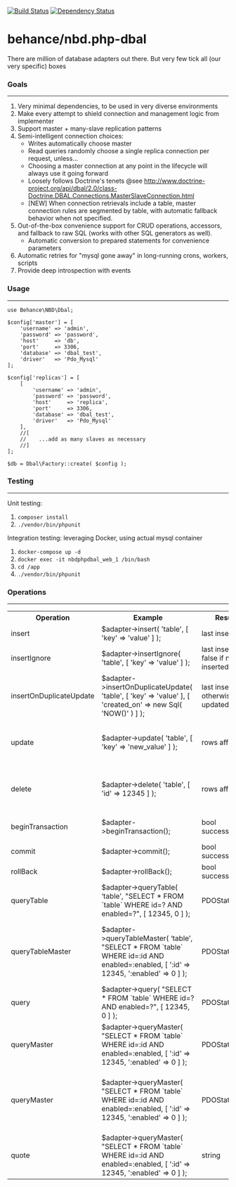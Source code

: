 [![Build Status](https://travis-ci.org/behance/nbd.php-dbal.svg?branch=master)](https://travis-ci.org/behance/nbd.php-dbal)
[![Dependency Status](https://www.versioneye.com/user/projects/55240746971f7847ca0006e0/badge.svg?style=flat)](https://www.versioneye.com/user/projects/55240746971f7847ca0006e0)

# behance/nbd.php-dbal
There are million of database adapters out there. But very few tick all (our very specific) boxes

### Goals
--- 

1. Very minimal dependencies, to be used in very diverse environments
2. Make every attempt to shield connection and management logic from implementer
3. Support master + many-slave replication patterns
4. Semi-intelligent connection choices:
    - Writes automatically choose master
    - Read queries randomly choose a single replica connection per request, unless...
    - Choosing a master connection at any point in the lifecycle will always use it going forward
    - Loosely follows Doctrine's tenets @see http://www.doctrine-project.org/api/dbal/2.0/class-Doctrine.DBAL.Connections.MasterSlaveConnection.html
    - [NEW] When connection retrievals include a table, master connection rules are segmented by table, with automatic fallback behavior when not specified.
5. Out-of-the-box convenience support for CRUD operations, accessors, and fallback to raw SQL (works with other SQL generators as well).
    - Automatic conversion to prepared statements for convenience parameters
7. Automatic retries for "mysql gone away" in long-running crons, workers, scripts
8. Provide deep introspection with events

### Usage
--- 

```
use Behance\NBD\Dbal;

$config['master'] = [
    'username' => 'admin',
    'password' => 'password',
    'host'     => 'db',
    'port'     => 3306,
    'database' => 'dbal_test',
    'driver'   => 'Pdo_Mysql'
];

$config['replicas'] = [
    [
        'username' => 'admin',
        'password' => 'password',
        'host'     => 'replica',
        'port'     => 3306,
        'database' => 'dbal_test',
        'driver'   => 'Pdo_Mysql'
    ],
    //[
    //    ...add as many slaves as necessary
    //]
];

$db = Dbal\Factory::create( $config );
```

### Testing
---   
Unit testing: 
1. `composer install`
2. `./vendor/bin/phpunit`

Integration testing: leveraging Docker, using actual mysql container
1. `docker-compose up -d`
2. `docker exec -it nbdphpdbal_web_1 /bin/bash`
3. `cd /app`
4. `./vendor/bin/phpunit`

### Operations
--- 
<table>

<tr>
<th>Operation</th>
<th>Example</th>
<th>Result</th>
<th>Notes</th>
</tr>

<tr>
<td>insert</td>
<td>$adapter->insert( 'table', [ 'key' => 'value' ] );</td>
<td>last insert ID</td>
<td></td>
</tr>

<tr>
<td>insertIgnore</td>
<td>$adapter->insertIgnore( 'table', [ 'key' => 'value' ] );</td>
<td>last insert ID, false if not inserted</td>
<td></td>
</tr>

<tr>
<td>insertOnDuplicateUpdate</td>
<td>$adapter->insertOnDuplicateUpdate( 'table', [ 'key' => 'value' ], [ 'created_on' => new Sql( 'NOW()' ) ] );</td>
<td>last insert ID, otherwise, 2 if updated</td>
<td>*see WHERE usage</td>
</tr>

<tr>
<td>update</td>
<td>$adapter->update( 'table', [ 'key' => 'new_value' ] );</td>
<td>rows affected</td>
<td>*see WHERE usage, enforces a non-empty WHERE is required</td>
</tr>

<tr>
<td>delete</td>
<td>$adapter->delete( 'table', [ 'id' => 12345 ] );</td>
<td>rows affected</td>
<td>*see WHERE usage, enforces a non-empty WHERE is required</td>
</tr>

<tr>
<td>beginTransaction</td>
<td>$adapter->beginTransaction();</td>
<td>bool successful</td>
<td>Nested transactions are not supported</td>
</tr>

<tr>
<td>commit</td>
<td>$adapter->commit();</td>
<td>bool successful</td>
<td></td>
</tr>

<tr>
<td>rollBack</td>
<td>$adapter->rollBack();</td>
<td>bool successful</td>
<td></td>
</tr>

<tr>
<td>queryTable</td>
<td>$adapter->queryTable( ‘table’, "SELECT * FROM `table` WHERE id=? AND enabled=?", [ 12345, 0 ] );</td>
<td>PDOStatement</td>
<td>*PDOStatement is already executed</td>
</tr>

<tr>
<td>queryTableMaster</td>
<td>$adapter->queryTableMaster( ‘table’, "SELECT * FROM `table` WHERE id=:id AND enabled=:enabled, [ ':id' => 12345, ':enabled' => 0 ] );</td>
<td>PDOStatement</td>
<td>*PDOStatement is already executed, master connection used additional `table` queries</td>
</tr>

<tr>
<td>query</td>
<td>$adapter->query( "SELECT * FROM `table` WHERE id=? AND enabled=?", [ 12345, 0 ] );</td>
<td>PDOStatement</td>
<td>*PDOStatement is already executed</td>
</tr>

<tr>
<td>queryMaster</td>
<td>$adapter->queryMaster( "SELECT * FROM `table` WHERE id=:id AND enabled=:enabled, [ ':id' => 12345, ':enabled' => 0 ] );</td>
<td>PDOStatement</td>
<td>*PDOStatement is already executed</td>
</tr>

<tr>
<td>queryMaster</td>
<td>$adapter->queryMaster( "SELECT * FROM `table` WHERE id=:id AND enabled=:enabled, [ ':id' => 12345, ':enabled' => 0 ] );</td>
<td>PDOStatement</td>
<td>*PDOStatement is already executed, master connection is used for all future queries</td>
</tr>

<tr>
<td>quote</td>
<td>$adapter->queryMaster( "SELECT * FROM `table` WHERE id=:id AND enabled=:enabled, [ ':id' => 12345, ':enabled' => 0 ] );</td>
<td>string</td>
<td>Parameterized statements</td>
</tr>

</table>
